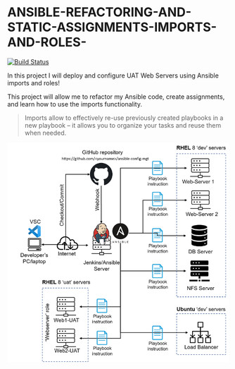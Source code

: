 # ANSIBLE-REFACTORING-AND-STATIC-ASSIGNMENTS-IMPORTS-AND-ROLES-

[![Build Status](http://54.160.139.54:8080/buildStatus/icon?job=save_artifacts)](http://54.160.139.54:8080/job/save_artifacts/)

In this project I will deploy and configure UAT Web Servers using Ansible imports and roles!

This project will allow me to refactor my Ansible code, create assignments, and learn how to use the imports functionality. 

>Imports allow to effectively re-use previously created playbooks in a new playbook – it allows you to organize your tasks and reuse them when needed.

![Alt text](images/project12_architecture.png)
